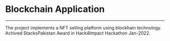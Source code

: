 # Blockchain Application

---
The project implements a NFT selling platform using blockhain technology. Achived StacksPakistan Award in Hack4Impact Hackathon Jan-2022.
